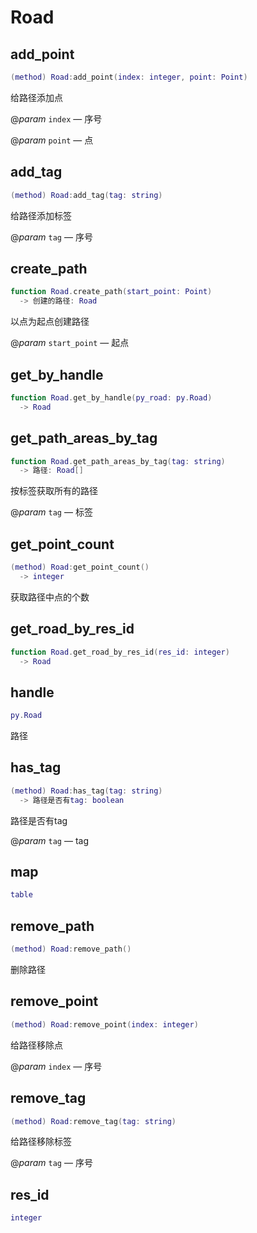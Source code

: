 # Road

## add_point

```lua
(method) Road:add_point(index: integer, point: Point)
```

给路径添加点

@*param* `index` — 序号

@*param* `point` — 点
## add_tag

```lua
(method) Road:add_tag(tag: string)
```

给路径添加标签

@*param* `tag` — 序号
## create_path

```lua
function Road.create_path(start_point: Point)
  -> 创建的路径: Road
```

以点为起点创建路径

@*param* `start_point` — 起点
## get_by_handle

```lua
function Road.get_by_handle(py_road: py.Road)
  -> Road
```

## get_path_areas_by_tag

```lua
function Road.get_path_areas_by_tag(tag: string)
  -> 路径: Road[]
```

按标签获取所有的路径

@*param* `tag` — 标签
## get_point_count

```lua
(method) Road:get_point_count()
  -> integer
```

获取路径中点的个数
## get_road_by_res_id

```lua
function Road.get_road_by_res_id(res_id: integer)
  -> Road
```

## handle

```lua
py.Road
```

路径
## has_tag

```lua
(method) Road:has_tag(tag: string)
  -> 路径是否有tag: boolean
```

路径是否有tag

@*param* `tag` — tag
## map

```lua
table
```

## remove_path

```lua
(method) Road:remove_path()
```

删除路径
## remove_point

```lua
(method) Road:remove_point(index: integer)
```

给路径移除点

@*param* `index` — 序号
## remove_tag

```lua
(method) Road:remove_tag(tag: string)
```

给路径移除标签

@*param* `tag` — 序号
## res_id

```lua
integer
```



